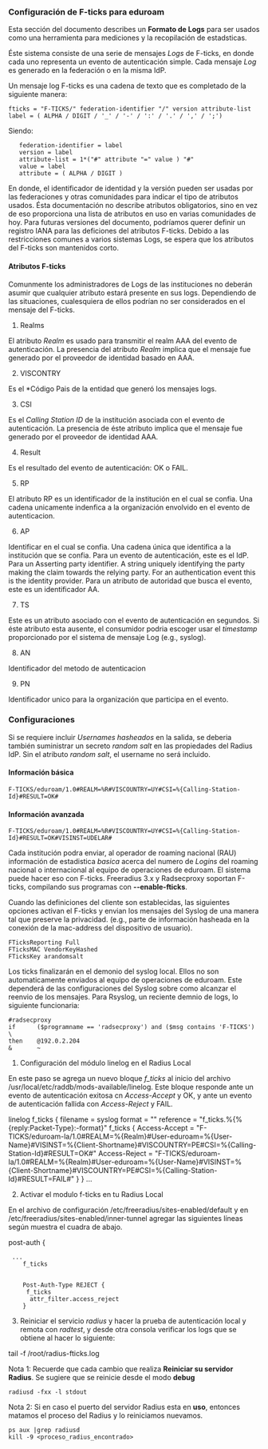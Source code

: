 ### Configuración de F-ticks para eduroam

Esta sección del documento describes un **Formato de Logs** para ser usados como una herramienta para mediciones y la recopilación de estadsticas.

Éste sistema consiste de una serie de mensajes *Logs* de F-ticks, en donde cada uno representa un evento de autenticación simple. Cada mensaje *Log* es generado en la federación o en la misma IdP.

Un mensaje log F-ticks es una cadena de texto que es completado de la siguiente manera:

```
fticks = "F-TICKS/" federation-identifier "/" version attribute-list label = ( ALPHA / DIGIT / '_' / '-' / ':' / '.' / ',' / ';')
```
Siendo:

```
   federation-identifier = label
   version = label
   attribute-list = 1*("#" attribute "=" value ) "#"
   value = label
   attribute = ( ALPHA / DIGIT )
```

En donde, el identificador de identidad y la versión pueden ser usadas por las federaciones y otras comunidades para indicar el tipo de atributos usados. Ésta documentación no describe atributos obligatorios, sino en vez de eso proporciona una lista de atributos en uso en varias comunidades de hoy. Para futuras versiones del documento, podríamos querer definir un registro IANA para las deficiones del atributos F-ticks. Debido a las restricciones comunes a varios sistemas Logs, se espera que los atributos del F-ticks son mantenidos corto.

#### Atributos F-ticks

Comunmente los administradores de Logs de las instituciones no deberán asumir que cualquier atributo estará presente en sus logs. Dependiendo de las situaciones, cualesquiera de ellos podrían no ser considerados en el mensaje del F-ticks.

1. Realms

El atributo *Realm* es usado para transmitir el realm AAA del evento de autenticación. La presencia del atributo *Realm* implica que el mensaje fue generado por el proveedor de identidad basado en AAA.

2. VISCONTRY

Es el *Código Pais de la entidad que generó los mensajes logs.

3. CSI

Es el *Calling Station ID* de la institución asociada con el evento de autenticación. La presencia de éste atributo implica que el mensaje fue generado por el proveedor de identidad AAA.

4. Result

Es el resultado del evento de autenticación: OK o FAIL.

5. RP

El atributo RP es un identificador de la institución en el cual se confia. Una cadena unicamente indenfica a la organización envolvido en el evento de autenticacion.

6. AP

Identificar en el cual se confia. Una cadena única que identifica a la institución que se confia. Para un evento de autenticación, este es el IdP. Para un
Asserting party identifier.  A string uniquely identifying the party
   making the claim towards the relying party.  For an authentication
   event this is the identity provider. Para un atributo de autoridad que busca el evento, este es un identificador AA.
   
7. TS

Este es un atributo asociado con el evento de autenticación en segundos. Si éste atributo esta ausente, el consumidor podria escoger usar el *timestamp* proporcionado por el sistema de mensaje Log (e.g., syslog).

8. AN

Identificador del metodo de autenticacion

9. PN

Identificador unico para la organización que participa en el evento.

### Configuraciones
Si se requiere incluir *Usernames hasheados* en la salida, se deberia también suministrar un secreto *random salt* en las propiedades del Radius IdP. Sin el atributo *random salt*, el username no será incluido.

#### Información básica

```
F-TICKS/eduroam/1.0#REALM=%R#VISCOUNTRY=UY#CSI=%{Calling-Station-Id}#RESULT=OK#
```
#### Información avanzada
```
F-TICKS/eduroam/1.0#REALM=%R#VISCOUNTRY=UY#CSI=%{Calling-Station-Id}#RESULT=OK#VISINST=UDELAR#
```
Cada institución podra enviar, al operador de roaming nacional (RAU) información de estadistica *basica* acerca del numero de *Logins* del roaming nacional o internacional al equipo de operaciones de eduroam. El sistema puede hacer eso con F-ticks. Freeradius 3.x y Radsecproxy soportan F-ticks, compilando sus programas con **--enable-fticks**.

Cuando las definiciones del cliente son establecidas, las siguientes opciones activan el F-ticks y envian los mensajes del Syslog de una manera tal que preserve la privacidad. (e.g., parte de información hasheada en la conexión de la mac-address del dispositivo de usuario).

```
FTicksReporting Full
FTicksMAC VendorKeyHashed
FTicksKey arandomsalt
```
Los ticks finalizarán en el demonio del syslog local. Ellos no son automaticamente enviados al equipo de operaciones de eduroam. Este dependerá de las configuraciones del Syslog sobre como alcanzar el reenvio de los mensajes. Para Rsyslog, un reciente demnio de logs, lo siguiente funcionaria:

```
#radsecproxy
if      ($programname == 'radsecproxy') and ($msg contains 'F-TICKS') \
then    @192.0.2.204
&       ~
```

1. Configuración del módulo linelog en el Radius Local

En este paso se agrega un nuevo bloque *f_ticks* al inicio del archivo /usr/local/etc/raddb/mods-available/linelog. Este bloque responde ante un evento de autenticación exitosa cn *Access-Accept* y OK, y ante un evento de autenticación fallida con *Access-Reject* y FAIL.

linelog f_ticks {
       filename = syslog
       format = ""
       reference = "f_ticks.%{%{reply:Packet-Type}:-format}"
       f_ticks {
          Access-Accept = "F-TICKS/eduroam-la/1.0#REALM=%{Realm}#User-eduroam=%{User-Name}#VISINST=%{Client-Shortname}#VISCOUNTRY=PE#CSI=%{Calling-Station-Id}#RESULT=OK#"
          Access-Reject = "F-TICKS/eduroam-la/1.0#REALM=%{Realm}#User-eduroam=%{User-Name}#VISINST=%{Client-Shortname}#VISCOUNTRY=PE#CSI=%{Calling-Station-Id}#RESULT=FAIL#"
       }
}
...

2. Activar el modulo f-ticks en tu Radius Local

En el archivo de configuración /etc/freeradius/sites-enabled/default y en /etc/freeradius/sites-enabled/inner-tunnel agregar las siguientes líneas según muestra el cuadra de abajo.


post-auth {

	 ...
        f_ticks


        Post-Auth-Type REJECT {
         f_ticks
          attr_filter.access_reject
        }

3. Reiniciar el servicio *radius* y hacer la prueba de autenticación local y remota con *radtest*,  y desde otra consola verificar los logs que se obtiene al hacer lo siguiente:

tail  -f  /root/radius-fticks.log

Nota 1: Recuerde que cada cambio que realiza **Reiniciar su servidor Radius**. Se sugiere que se reinicie desde el modo **debug**

```
radiusd -fxx -l stdout
```

Nota 2: Si en caso el puerto del servidor Radius esta en **uso**, entonces matamos el proceso del Radius y lo reiniciamos nuevamos.
```
ps aux |grep radiusd
kill -9 <proceso_radius_encontrado>
```

